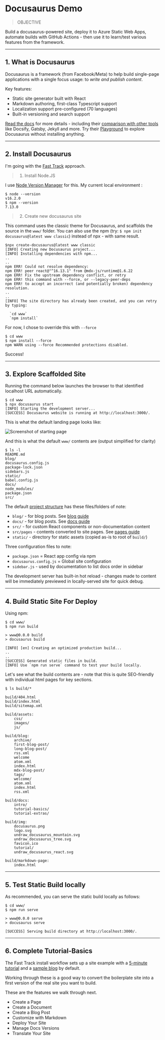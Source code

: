 # Docusaurus Demo

> OBJECTIVE 

Build a docusaurus-powered site, deploy it to Azure Static Web Apps, automate builds with GitHub Actions - then use it to learn/test various features from the framework.

---

## 1. What is Docusaurus

Docusaurus is a framework (from Facebook/Meta) to help build single-page applications with a single focus usage: to _write and publish content_.

Key features:

 * Static site generator built with React
 * Markdown authoring, first-class Typescript support
 * Localization support pre-configured (70 languages)
 * Built-in versioning and search support 

[Read the docs](https://docusaurus.io/docs) for more details - including their [comparison with other tools](https://docusaurus.io/docs#comparison-with-other-tools) like Docsify, Gatsby, Jekyll and more. Try their [Playground](https://docusaurus.io/docs/playground) to explore Docusaurus without installing anything.

---

## 2. Install Docusaurus

I'm going with the [Fast Track](https://docusaurus.io/docs#fast-track) approach.

> 1. Install Node.JS

I use [Node Version Manager](https://github.com/nvm-sh/nvm) for this. My current local environment :

```
$ node --version
v16.2.0
$ npm --version
7.13.0
```

> 2. Create new docusaurus site

This command uses the classic theme for Docusaurus, and scaffolds the source in the `www/` folder. You can also use the npm (try: `$ npm init docusaurus@latest www classic`) instead of npx - with same result.

```
$npx create-docusaurus@latest www classic
[INFO] Creating new Docusaurus project...
[INFO] Installing dependencies with npm...
..
..
npm ERR! Could not resolve dependency:
npm ERR! peer react@"^16.13.1" from @mdx-js/runtime@1.6.22
npm ERR! Fix the upstream dependency conflict, or retry
npm ERR! this command with --force, or --legacy-peer-deps
npm ERR! to accept an incorrect (and potentially broken) dependency resolution.
..
..
[INFO] The site directory has already been created, and you can retry by typing:

  `cd www`
  `npm install`

```
For now, I chose to override this with `--force`

```
$ cd www
$ npm install --force
npm WARN using --force Recommended protections disabled.
```

Success! 


---

## 3. Explore Scaffolded Site

Running the command below launches the browser to that identified localhost URL automatically.

```
$ cd www
$ npx docusaurus start
[INFO] Starting the development server...
[SUCCESS] Docusaurus website is running at http://localhost:3000/.
```
This is what the default landing page looks like: 

![Screenshot of starting page](static/fast-track.png)

And this is what the default `www/` contents are (output simplified for clarity)
```
$ ls -l
README.md		
blog/			
docusaurus.config.js	
package-lock.json	
sidebars.js		
static/
babel.config.js		
docs/			
node_modules/		
package.json		
src/
```

The default [project structure](https://docusaurus.io/docs/installation#project-structure) has these files/folders of note:
 * `blog/` - for blog posts. See [blog guide](https://docusaurus.io/docs/blog)
 * `docs/` - for blog posts. See [docs guide](https://docusaurus.io/docs/docs-markdown-features)
 * `src/` - for custom React components or non-documentation content
 * `src/pages` - contents converted to site pages. See [pages guide](https://docusaurus.io/docs/creating-pages)
 * `static/` - directory for static assets (copied as-is to root of `build/`)

Three configuration files to note:
 * `package.json` = React app config via npm
 * `docusaurus.config.js` = Global site configuration
 * `sidebar.js` - used by documentation to list docs order in sidebar

The development server has built-in hot reload - changes made to content will be immediately previewed in locally-served site for quick debug.

---

## 4. Build Static Site For Deploy

Using npm:

```
$ cd www/
$ npm run build

> www@0.0.0 build
> docusaurus build

[INFO] [en] Creating an optimized production build...
..
..
[SUCCESS] Generated static files in build.
[INFO] Use `npm run serve` command to test your build locally.
```

Let's see what the build contents are - note that this is quite SEO-friendly with individual html pages for key sections. 

```
$ ls build/*

build/404.html          
build/index.html        
build/sitemap.xml

build/assets:
    css/     
    images/  
    js/

build/blog:
    archive/         
    first-blog-post/ 
    long-blog-post/  
    rss.xml         
    welcome
    atom.xml        
    index.html      
    mdx-blog-post/   
    tags/
    welcome/
    atom.xml
    index.html
    rss.xml

build/docs:
    intro/           
    tutorial-basics/
    tutorial-extras/

build/img:
    docusaurus.png                  
    logo.svg
    undraw_docusaurus_mountain.svg 
    undraw_docusaurus_tree.svg
    favicon.ico                 
    tutorial/                    
    undraw_docusaurus_react.svg

build/markdown-page:
    index.html

```


---

## 5. Test Static Build locally

As recommended, you can serve the static build locally as follows:

```
$ cd www/
$ npm run serve

> www@0.0.0 serve
> docusaurus serve

[SUCCESS] Serving build directory at http://localhost:3000/.
```

---

## 6. Complete Tutorial-Basics

The Fast Track install workflow sets up a site example with a [5-minute tutorial](http://localhost:3000/docs/intro) and a [sample blog](http://localhost:3000/blog) by default.

Working through these is a good way to convert the boilerplate site into a first version of the real site you want to build. 

These are the features we walk through next.

 * Create a Page
 * Create a Document
 * Create a Blog Post
 * Customize with Markdown
 * Deploy Your Site
 * Manage Docs Versions
 * Translate Your Site

